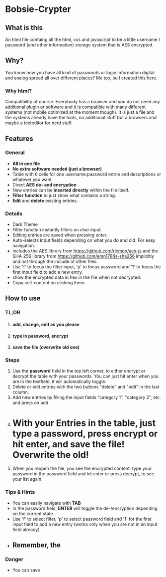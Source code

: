 # Bobsie-Crypter

## What is this

An html file containg all the html, css and javascript to be a little username / password (and other information) storage system that is AES encrypted.

## Why?

You know how you have all kind of passwords or login information digital and analog spread all over different places? Me too, so I created this here.

### Why html?

Compatibility of course. Everybody has a browser and you do not need any additional plugin or software and it is compatible with many different systems (not mobile optimized at the moment though).
It is just a file and the systems already have the tools, no additional stuff but a browsers and maybe a texteditor for nerd stuff.

## Features

### General
* **All in one file**
* **No extra software needed (just a browser)**
* Table with 6 cells for one username:password entrie and descriptions or whatever you want
* Direct **AES de- and encryption**
* New entries can be **inserted directly** within the file itself.
* **Filter function** to just show what contains a string.
* **Edit** and **delete** existing entries.

### Details
* Dark Theme
* Filter function instantly filters on char input.
* Editing entries are saved when pressing enter.
* Auto-selects input fields depending on what you do and did. For easy navigation.
* Includes the AES library from https://github.com/ricmoo/aes-js and the SHA-256 library from https://github.com/emn178/js-sha256 implicitly and not through the include of other files.
* Use 'f' to focus the filter input, 'p' to focus password and '1' to focus the first input field to add a new entry.
* show the encrypted data in hex in the file when not decrypted.
* Copy cell-content on clicking them.

## How to use

### TL;DR
1.  #### add, change, edit as you please
1.  #### type in password, encrypt
1.  #### save the file (overwrite old one)

### Steps

1. Use the **password** field in the top left corner, to either encrypt or decrypt the table with your passwords. You can just hit enter when you are in the textfield, it will automatically toggle.
1. Delete or edit entries with the two buttons "delete" and "edit" in the last column.
1. Add new entries by filling the input fields "category 1", "category 2", etc. and press on add.
1. # With your Entries in the table, just type a password, press encrypt or hit enter, and save the file! Overwrite the old!
1. When you reopen the file, you see the encrypted content. type your password in the password field and hit enter or press decrypt, to see your list again.

### Tips & Hints
* You can easily navigate with **TAB**
* In the password field, **ENTER** will toggle the de-/encryption depending on the current state
* Use 'f' to select filter, 'p' to select password field and '1' for the first input field to add a new entry (works only when you are not in an input field already)
* ## Remember, the

### Danger
* You can save 
